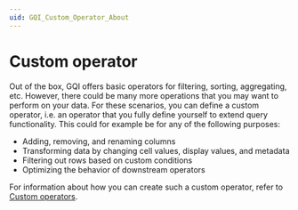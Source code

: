 ```yaml
---
uid: GQI_Custom_Operator_About
---
```


# Custom operator

Out of the box, GQI offers basic operators for filtering, sorting, aggregating, etc. However, there could be many more operations that you may want to perform on your data. For these scenarios, you can define a custom operator, i.e. an operator that you fully define yourself to extend query functionality. This could for example be for any of the following purposes:

- Adding, removing, and renaming columns
- Transforming data by changing cell values, display values, and metadata
- Filtering out rows based on custom conditions
- Optimizing the behavior of downstream operators

For information about how you can create such a custom operator, refer to [Custom operators](xref:GQI_Custom_Operator).
